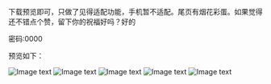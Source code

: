 下载预览即可，只做了见得适配功能，手机暂不适配。尾页有烟花彩蛋。如果觉得还不错点个赞，留下你的祝福好吗？好的

密码:0000

预览如下：

![Image text](https://gitee.com/togoxl/birthday_wishes/raw/master/imgs/%E5%BE%AE%E4%BF%A1%E5%9B%BE%E7%89%87_20200227092454.png)
![Image text](https://gitee.com/togoxl/birthday_wishes/raw/master/imgs/%E5%BE%AE%E4%BF%A1%E5%9B%BE%E7%89%87_20200227092647.png)
![Image text](https://gitee.com/togoxl/birthday_wishes/raw/master/imgs/%E5%BE%AE%E4%BF%A1%E5%9B%BE%E7%89%87_20200227092650.png)
![Image text](https://gitee.com/togoxl/birthday_wishes/raw/master/imgs/%E5%BE%AE%E4%BF%A1%E5%9B%BE%E7%89%87_20200227092653.png)
![Image text](https://gitee.com/togoxl/birthday_wishes/raw/master/imgs/%E5%BE%AE%E4%BF%A1%E5%9B%BE%E7%89%87_20200227092656.png)
